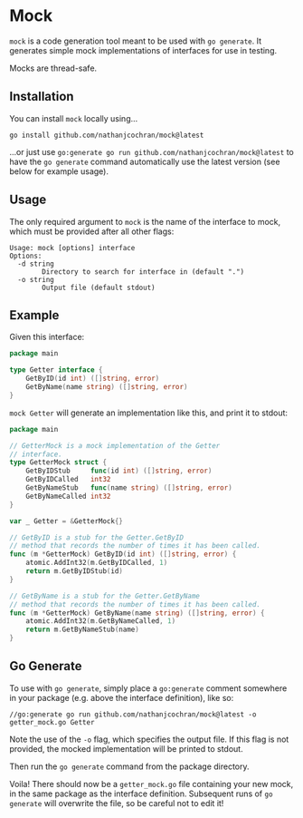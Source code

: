 # Mock

`mock` is a code generation tool meant to be used with `go generate`. It
generates simple mock implementations of interfaces for use in testing.

Mocks are thread-safe.

## Installation

You can install `mock` locally using...

`go install github.com/nathanjcochran/mock@latest`

...or just use `go:generate go run github.com/nathanjcochran/mock@latest` to
have the `go generate` command automatically use the latest version (see below
for example usage).

## Usage

The only required argument to `mock` is the name of the interface to mock,
which must be provided after all other flags:

```
Usage: mock [options] interface
Options:
  -d string
    	Directory to search for interface in (default ".")
  -o string
    	Output file (default stdout)
```

## Example

Given this interface:

```go
package main

type Getter interface {
	GetByID(id int) ([]string, error)
	GetByName(name string) ([]string, error)
}
```

`mock Getter` will generate an implementation like this, and print it to
stdout:

```go
package main

// GetterMock is a mock implementation of the Getter
// interface.
type GetterMock struct {
	GetByIDStub     func(id int) ([]string, error)
	GetByIDCalled   int32
	GetByNameStub   func(name string) ([]string, error)
	GetByNameCalled int32
}

var _ Getter = &GetterMock{}

// GetByID is a stub for the Getter.GetByID
// method that records the number of times it has been called.
func (m *GetterMock) GetByID(id int) ([]string, error) {
	atomic.AddInt32(m.GetByIDCalled, 1)
	return m.GetByIDStub(id)
}

// GetByName is a stub for the Getter.GetByName
// method that records the number of times it has been called.
func (m *GetterMock) GetByName(name string) ([]string, error) {
	atomic.AddInt32(m.GetByNameCalled, 1)
	return m.GetByNameStub(name)
}
```

## Go Generate

To use with `go generate`, simply place a `go:generate` comment somewhere in
your package (e.g. above the interface definition), like so:

`//go:generate go run github.com/nathanjcochran/mock@latest -o getter_mock.go Getter`

Note the use of the `-o` flag, which specifies the output file. If this flag
is not provided, the mocked implementation will be printed to stdout.

Then run the `go generate` command from the package directory.

Voila! There should now be a `getter_mock.go` file containing your new mock, in
the same package as the interface definition. Subsequent runs of `go generate`
will overwrite the file, so be careful not to edit it!
